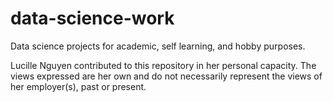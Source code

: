 # data-science-work
Data science projects for academic, self learning, and hobby purposes. 

Lucille Nguyen contributed to this repository in her personal capacity. The views expressed are her own and do not necessarily represent the views of her employer(s), past or present.
